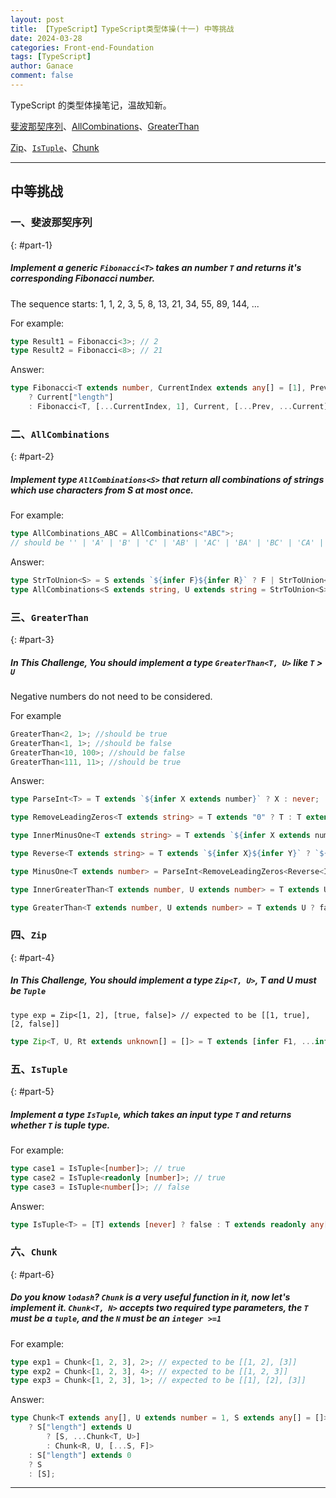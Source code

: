 ```yaml
---
layout: post
title: 【TypeScript】TypeScript类型体操(十一) 中等挑战
date: 2024-03-28
categories: Front-end-Foundation
tags: [TypeScript]
author: Ganace
comment: false
---
```


TypeScript 的类型体操笔记，温故知新。

[斐波那契序列](#part-1)、[AllCombinations](#part-2)、[GreaterThan](#part-3)

[Zip](#part-4)、[`IsTuple`](#part-5)、[Chunk](#part-6)

---

## 中等挑战

### 一、斐波那契序列

{: #part-1}

##### Implement a generic `Fibonacci<T>` takes an number `T` and returns it's corresponding Fibonacci number.

The sequence starts: 1, 1, 2, 3, 5, 8, 13, 21, 34, 55, 89, 144, ...

For example:

```ts
type Result1 = Fibonacci<3>; // 2
type Result2 = Fibonacci<8>; // 21
```

Answer:

```ts
type Fibonacci<T extends number, CurrentIndex extends any[] = [1], Prev extends any[] = [], Current extends any[] = [1]> = CurrentIndex["length"] extends T
    ? Current["length"]
    : Fibonacci<T, [...CurrentIndex, 1], Current, [...Prev, ...Current]>;
```

### 二、`AllCombinations`

{: #part-2}

##### Implement type `AllCombinations<S>` that return all combinations of strings which use characters from S at most once.

For example:

```ts
type AllCombinations_ABC = AllCombinations<"ABC">;
// should be '' | 'A' | 'B' | 'C' | 'AB' | 'AC' | 'BA' | 'BC' | 'CA' | 'CB' | 'ABC' | 'ACB' | 'BAC' | 'BCA' | 'CAB' | 'CBA'
```

Answer:

```ts
type StrToUnion<S> = S extends `${infer F}${infer R}` ? F | StrToUnion<R> : never;
type AllCombinations<S extends string, U extends string = StrToUnion<S>> = [U] extends [never] ? "" : "" | { [K in U]: `${K}${AllCombinations<never, Exclude<U, K>>}` }[U];
```

### 三、`GreaterThan`

{: #part-3}

##### In This Challenge, You should implement a type `GreaterThan<T, U>` like `T` > `U`

Negative numbers do not need to be considered.

For example

```ts
GreaterThan<2, 1>; //should be true
GreaterThan<1, 1>; //should be false
GreaterThan<10, 100>; //should be false
GreaterThan<111, 11>; //should be true
```

Answer:

```ts
type ParseInt<T> = T extends `${infer X extends number}` ? X : never;

type RemoveLeadingZeros<T extends string> = T extends "0" ? T : T extends `${0}${infer Rest}` ? RemoveLeadingZeros<Rest> : T;

type InnerMinusOne<T extends string> = T extends `${infer X extends number}${infer Y}` ? (X extends 0 ? `9${InnerMinusOne<Y>}` : `${[-1, 0, 1, 2, 3, 4, 5, 6, 7, 8][X]}${Y}`) : "";

type Reverse<T extends string> = T extends `${infer X}${infer Y}` ? `${Reverse<Y>}${X}` : "";

type MinusOne<T extends number> = ParseInt<RemoveLeadingZeros<Reverse<InnerMinusOne<Reverse<`${T}`>>>>>;

type InnerGreaterThan<T extends number, U extends number> = T extends U ? true : T extends 0 ? false : InnerGreaterThan<MinusOne<T>, U>;

type GreaterThan<T extends number, U extends number> = T extends U ? false : U extends 0 ? true : InnerGreaterThan<T, U>;
```

### 四、`Zip`

{: #part-4}

##### In This Challenge, You should implement a type `Zip<T, U>`, T and U must be `Tuple`

`type exp = Zip<[1, 2], [true, false]> // expected to be [[1, true], [2, false]]`

```ts
type Zip<T, U, Rt extends unknown[] = []> = T extends [infer F1, ...infer R1] ? (U extends [infer F2, ...infer R2] ? Zip<R1, R2, [...Rt, [F1, F2]]> : Rt) : Rt;
```

### 五、`IsTuple`

{: #part-5}

##### Implement a type `IsTuple`, which takes an input type `T` and returns whether `T` is tuple type.

For example:

```ts
type case1 = IsTuple<[number]>; // true
type case2 = IsTuple<readonly [number]>; // true
type case3 = IsTuple<number[]>; // false
```

Answer:

```ts
type IsTuple<T> = [T] extends [never] ? false : T extends readonly any[] ? (number extends T["length"] ? false : true) : false;
```

### 六、`Chunk`

{: #part-6}

##### Do you know `lodash`? `Chunk` is a very useful function in it, now let's implement it. `Chunk<T, N>` accepts two required type parameters, the `T` must be a `tuple`, and the `N` must be an `integer >=1`

For example:

```ts
type exp1 = Chunk<[1, 2, 3], 2>; // expected to be [[1, 2], [3]]
type exp2 = Chunk<[1, 2, 3], 4>; // expected to be [[1, 2, 3]]
type exp3 = Chunk<[1, 2, 3], 1>; // expected to be [[1], [2], [3]]
```

Answer:

```ts
type Chunk<T extends any[], U extends number = 1, S extends any[] = []> = T extends [infer F, ...infer R]
    ? S["length"] extends U
        ? [S, ...Chunk<T, U>]
        : Chunk<R, U, [...S, F]>
    : S["length"] extends 0
    ? S
    : [S];
```

---

